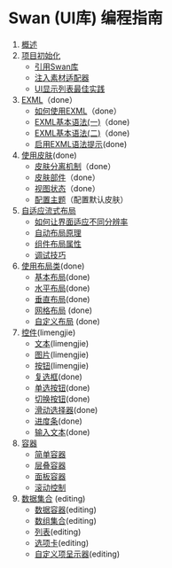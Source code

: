 Swan (UI库) 编程指南
==================================

1. [概述]()
2. [项目初始化]()
	* [引用Swan库]()
	* [注入素材适配器]()
	* [UI显示列表最佳实践]()
3. [EXML](3-0-exml-overview.md)（done）
	* [如何使用EXML](3-1-use-exml.md)（done）
	* [EXML基本语法(一)](3-2-exml-syntax-1.md)（done)
	* [EXML基本语法(二)](3-2-exml-syntax-2.md)（done)
	* [启用EXML语法提示](3-4-exml-auto-complete.md)(done)
4. [使用皮肤](4-0-skin-overview.md)(done)
	* [皮肤分离机制](4-1-skin.md)（done）
	* [皮肤部件](4-2-skin-part.md)（done）
	* [视图状态](4-3-view-state.md)（done）
	* [配置主题](4-4-theme.md)（配置默认皮肤）
5. [自适应流式布局]()
	* [如何让界面适应不同分辨率]()
	* [自动布局原理]()
	* [组件布局属性]()
	* [调试技巧]()	
6. [使用布局类](6-0-layout-overview.md)(done) 
	* [基本布局](6-1-layout-BasicLayout.md)(done) 
	* [水平布局](6-2-layout-HorizontalLayout.md)(done)
	* [垂直布局](6-3-layout-VerticalLayout.md)(done)
	* [网格布局](6-4-layout-TileLayout.md)	(done)
	* [自定义布局](6-5-layout-Custom.md)	(done)
7. [控件](7-0-component.md)(limengjie)
    * [文本](7-1-label.md)(limengjie)
    * [图片](7-2-image.md)(limengjie)
	* [按钮](7-3-button.md)(limengjie)
	* [复选框](7-4-checkbox.md)(done)
	* [单选按钮](7-5-radiobutton.md)(done)
	* [切换按钮](7-6-toggle.md)(done)
	* [滑动选择器](7-7-slider.md)(done)
	* [进度条](7-8-progressbar.md)(done)
	* [输入文本](7-9-editabletext.md)(done)				
8. [容器]()	
	* [简单容器]()
	* [层叠容器]()	
	* [面板容器]()	
	* [滚动控制]()		
9. [数据集合](9-0-datacollection.md)	(editing)
	* [数据容器](9-1-DataGroup.md)(editing)
	* [数组集合](9-2-ArrayCollection.md)(editing)
	* [列表](9-3-list.md)(editing)	
	* [选项卡](9-4-TabBar.md)(editing)	
	* [自定义项呈示器](9-5-ItemRenderer.md)(editing)	

	
